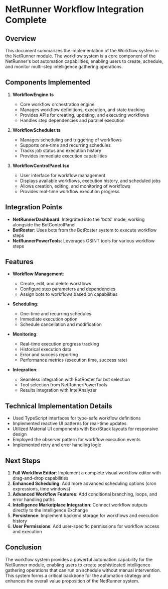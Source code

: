 # NetRunner Workflow Integration Complete

## Overview

This document summarizes the implementation of the Workflow system in the NetRunner module. The workflow system is a core component of the NetRunner's bot automation capabilities, enabling users to create, schedule, and monitor multi-step intelligence gathering operations.

## Components Implemented

1. **WorkflowEngine.ts**
   - Core workflow orchestration engine
   - Manages workflow definitions, execution, and state tracking
   - Provides APIs for creating, updating, and executing workflows
   - Handles step dependencies and parallel execution

2. **WorkflowScheduler.ts**
   - Manages scheduling and triggering of workflows
   - Supports one-time and recurring schedules
   - Tracks job status and execution history
   - Provides immediate execution capabilities

3. **WorkflowControlPanel.tsx**
   - User interface for workflow management
   - Displays available workflows, execution history, and scheduled jobs
   - Allows creation, editing, and monitoring of workflows
   - Provides real-time workflow execution progress

## Integration Points

- **NetRunnerDashboard**: Integrated into the 'bots' mode, working alongside the BotControlPanel
- **BotRoster**: Uses bots from the BotRoster system to execute workflow steps
- **NetRunnerPowerTools**: Leverages OSINT tools for various workflow steps

## Features

- **Workflow Management**:
  - Create, edit, and delete workflows
  - Configure step parameters and dependencies
  - Assign bots to workflows based on capabilities

- **Scheduling**:
  - One-time and recurring schedules
  - Immediate execution option
  - Schedule cancellation and modification

- **Monitoring**:
  - Real-time execution progress tracking
  - Historical execution data
  - Error and success reporting
  - Performance metrics (execution time, success rate)

- **Integration**:
  - Seamless integration with BotRoster for bot selection
  - Tool selection from NetRunnerPowerTools
  - Results integration with IntelAnalyzer

## Technical Implementation Details

- Used TypeScript interfaces for type-safe workflow definitions
- Implemented reactive UI patterns for real-time updates
- Utilized Material UI components with Box/Stack layouts for responsive design
- Employed the observer pattern for workflow execution events
- Implemented retry and error handling logic

## Next Steps

1. **Full Workflow Editor**: Implement a complete visual workflow editor with drag-and-drop capabilities
2. **Enhanced Scheduling**: Add more advanced scheduling options (cron expressions, time windows)
3. **Advanced Workflow Features**: Add conditional branching, loops, and error handling paths
4. **Intelligence Marketplace Integration**: Connect workflow outputs directly to the Intelligence Exchange
5. **Persistence**: Implement backend storage for workflows and execution history
6. **User Permissions**: Add user-specific permissions for workflow access and execution

## Conclusion

The workflow system provides a powerful automation capability for the NetRunner module, enabling users to create sophisticated intelligence gathering operations that can run on schedule without manual intervention. This system forms a critical backbone for the automation strategy and enhances the overall value proposition of the NetRunner system.
